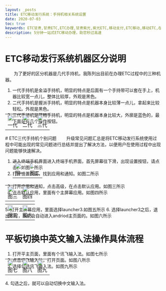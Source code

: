 ```yaml
---
layout: _posts
title: ETC移动发行系统：手持机相关系统设置
date: 2020-07-03
toc: true
keywords: ETC甘肃,甘肃ETC,ETC办理,甘肃紫光,紫光ETC,移动支付,ETC移动,移动ETC,在线充值,ETC办理,卡片办理,OBU办理,OBU激活,ETC手持终端,甘肃ETC办理,甘肃ETC发行,移动发行终端,ETC移动发行系统
description: 5分钟一站式ETC移动办理，助您秒过高速
---
```

# ETC移动发行系统机器区分说明
 &emsp;&emsp;为了更好的区分机器是几代手持机，我陈列出目前在办理ETC过程中的三种机器。
1. 一代手持机是金溢手持机，明显的特点是后面有一个手持带可以套在手上，机器比较宽一点儿，整体比较厚，外观是黑色。
2. 二代手持机是握派手持机，明显的特点是机器本身比较薄一点儿，拿起来比较轻松。外观是黑色。
3. 三代手持机是蓝畅手持机，明显的特点是机器本身比较大，外廓是蓝色的，最下面是有几个操作按钮。
 <table style="margin-top: -47px;">
      <td><img src="/pub-images/apply-24.jpg"  width="80%" /><div style="text-align:center;">一代</div></td>
      <td><img src="/pub-images/apply-25.jpg"  width="80%" /><div style="text-align:center;">二代</div></td>
      <td><img src="/pub-images/apply-26.jpg"  width="70%" /><div style="text-align:center;">三代</div></td>
     </table> 
# ETC三代手持机个别问题
 &emsp;&emsp;升级常见问题汇总是将ETC移动发行系统使用过程中可能出现的常见问题进行总结并提出了解决方法，以便用户在使用过程中出现问题能够快速解决。
 
1. 进入终端手机界面进入终端手机界面，首先屏幕往下滑，出现设置按钮，请点击。如图一所示
2. 打开设置页面，找到应用和通知。如图二所示
    <table style="margin-top: -47px;">
      <td><img src="/pub-images/apply-12.png"  width="100%" /><div style="text-align:center;">图一</div></td>
      <td><img src="/pub-images/apply-13.png"  width="53%" /><div style="text-align:center;">图二</div></td>
     </table> 
3. 打开应用和通知，点击高级，在点击默认应用。如图三所示
4. 点击默认应用，里面有个主屏幕应用。如图四所示
 <table style="margin-top: -47px;">
      <td><img src="/pub-images/apply-14.png"  width="80%" /><div style="text-align:center;">图三</div></td>
      <td><img src="/pub-images/apply-15.png"  width="70%" /><div style="text-align:center;">图四</div></td>
     </table> 
5. 打开主屏幕应用，里面选择launcher3.如图五所示
6. 选择launcher3之后，退出即可，系统会自动进入andriod主页面的。如图六所示
    <table style="margin-top: -47px;">
         <td><img src="/pub-images/apply-16.png"  width="70%" /><div style="text-align:center;">图五</div></td>
         <td><img src="/pub-images/apply-17.png"  width="70%" /><div style="text-align:center;">图六</div></td>
        </table>

# 平板切换中英文输入法操作具体流程
1. 打开平主页面，里面有个讯飞输入法。如图七所示
2. 点击讯飞输入法，打开页面。如图八所示
3. 选择勾选讯飞输入法。如图九所示
<table style="margin-top: -47px;">
  <td><img src="/pub-images/apply-18.png"  width="70%" /><div style="text-align:center;">图七</div></td>
  <td><img src="/pub-images/apply-19.png"  width="70%" /><div style="text-align:center;">图八</div></td>
  <td><img src="/pub-images/apply-20.png"  width="70%" /><div style="text-align:center;">图九</div></td>
 </table> 
4. 勾选之后，就可以自动切换中文输入法。
